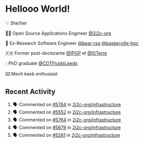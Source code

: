 # Hellooo World!

✨ She/her

👩‍💻 Open Source Applications Engineer [@2i2c-org](https://2i2c.org/)

🐻 Ex-Research Software Engineer [@bear-rsg](https://github.com/bear-rsg) [@baskerville-hpc](https://github.com/baskerville-hpc) 

🇫🇷 Former post-doctorante [@IPGP](https://github.com/IPGP) et [@ISTerre](https://www.isterre.fr/) 

💧 PhD graduate [@CDTFluidsLeeds](https://fluid-dynamics.leeds.ac.uk/) 

⌨️ Mech keeb enthusiast 

## Recent Activity 

<!--START_SECTION:activity-->
1. 🗣 Commented on [#5764](https://github.com/2i2c-org/infrastructure/issues/5764#issuecomment-2747518076) in [2i2c-org/infrastructure](https://github.com/2i2c-org/infrastructure)
2. 🗣 Commented on [#5552](https://github.com/2i2c-org/infrastructure/issues/5552#issuecomment-2743856273) in [2i2c-org/infrastructure](https://github.com/2i2c-org/infrastructure)
3. 🗣 Commented on [#5764](https://github.com/2i2c-org/infrastructure/issues/5764#issuecomment-2743848517) in [2i2c-org/infrastructure](https://github.com/2i2c-org/infrastructure)
4. 🗣 Commented on [#5679](https://github.com/2i2c-org/infrastructure/issues/5679#issuecomment-2743833335) in [2i2c-org/infrastructure](https://github.com/2i2c-org/infrastructure)
5. 🗣 Commented on [#5281](https://github.com/2i2c-org/infrastructure/issues/5281#issuecomment-2743808938) in [2i2c-org/infrastructure](https://github.com/2i2c-org/infrastructure)
<!--END_SECTION:activity-->
